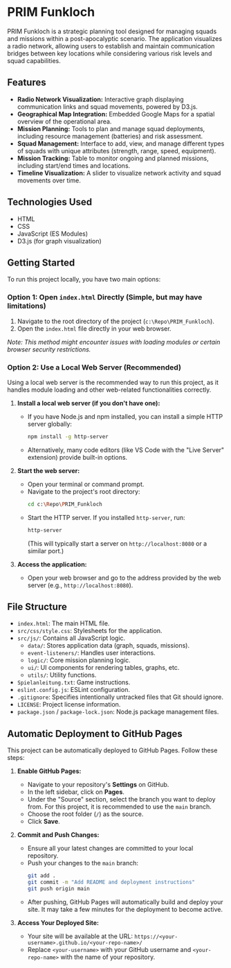 # PRIM Funkloch

PRIM Funkloch is a strategic planning tool designed for managing squads and missions within a post-apocalyptic scenario. The application visualizes a radio network, allowing users to establish and maintain communication bridges between key locations while considering various risk levels and squad capabilities.

## Features

*   **Radio Network Visualization:** Interactive graph displaying communication links and squad movements, powered by D3.js.
*   **Geographical Map Integration:** Embedded Google Maps for a spatial overview of the operational area.
*   **Mission Planning:** Tools to plan and manage squad deployments, including resource management (batteries) and risk assessment.
*   **Squad Management:** Interface to add, view, and manage different types of squads with unique attributes (strength, range, speed, equipment).
*   **Mission Tracking:** Table to monitor ongoing and planned missions, including start/end times and locations.
*   **Timeline Visualization:** A slider to visualize network activity and squad movements over time.

## Technologies Used

*   HTML
*   CSS
*   JavaScript (ES Modules)
*   D3.js (for graph visualization)

## Getting Started

To run this project locally, you have two main options:

### Option 1: Open `index.html` Directly (Simple, but may have limitations)

1.  Navigate to the root directory of the project (`c:\Repo\PRIM_Funkloch`).
2.  Open the `index.html` file directly in your web browser.

*Note: This method might encounter issues with loading modules or certain browser security restrictions.*

### Option 2: Use a Local Web Server (Recommended)

Using a local web server is the recommended way to run this project, as it handles module loading and other web-related functionalities correctly.

1.  **Install a local web server (if you don't have one):**
    *   If you have Node.js and npm installed, you can install a simple HTTP server globally:
        ```bash
        npm install -g http-server
        ```
    *   Alternatively, many code editors (like VS Code with the "Live Server" extension) provide built-in options.

2.  **Start the web server:**
    *   Open your terminal or command prompt.
    *   Navigate to the project's root directory:
        ```bash
        cd c:\Repo\PRIM_Funkloch
        ```
    *   Start the HTTP server. If you installed `http-server`, run:
        ```bash
        http-server
        ```
        (This will typically start a server on `http://localhost:8080` or a similar port.)

3.  **Access the application:**
    *   Open your web browser and go to the address provided by the web server (e.g., `http://localhost:8080`).

## File Structure

*   `index.html`: The main HTML file.
*   `src/css/style.css`: Stylesheets for the application.
*   `src/js/`: Contains all JavaScript logic.
    *   `data/`: Stores application data (graph, squads, missions).
    *   `event-listeners/`: Handles user interactions.
    *   `logic/`: Core mission planning logic.
    *   `ui/`: UI components for rendering tables, graphs, etc.
    *   `utils/`: Utility functions.
*   `Spielanleitung.txt`: Game instructions.
*   `eslint.config.js`: ESLint configuration.
*   `.gitignore`: Specifies intentionally untracked files that Git should ignore.
*   `LICENSE`: Project license information.
*   `package.json` / `package-lock.json`: Node.js package management files.

## Automatic Deployment to GitHub Pages

This project can be automatically deployed to GitHub Pages. Follow these steps:

1.  **Enable GitHub Pages:**
    *   Navigate to your repository's **Settings** on GitHub.
    *   In the left sidebar, click on **Pages**.
    *   Under the "Source" section, select the branch you want to deploy from. For this project, it is recommended to use the `main` branch.
    *   Choose the root folder (`/`) as the source.
    *   Click **Save**.

2.  **Commit and Push Changes:**
    *   Ensure all your latest changes are committed to your local repository.
    *   Push your changes to the `main` branch:
        ```bash
        git add .
        git commit -m "Add README and deployment instructions"
        git push origin main
        ```
    *   After pushing, GitHub Pages will automatically build and deploy your site. It may take a few minutes for the deployment to become active.

3.  **Access Your Deployed Site:**
    *   Your site will be available at the URL: `https://<your-username>.github.io/<your-repo-name>/`
    *   Replace `<your-username>` with your GitHub username and `<your-repo-name>` with the name of your repository.
